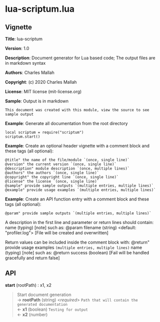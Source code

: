 # lua-scriptum.lua

## Vignette

**Title**:
lua-scriptum

**Version**:
1.0

**Description**:
Document generator for Lua based code;
The output files are in markdown syntax

**Authors**:
Charles Mallah

**Copyright**:
(c) 2020 Charles Mallah

**License**:
MIT license (mit-license.org)

**Sample**:
Output is in markdown

    This document was created with this module, view the source to see sample output

**Example**:
Generate all documentation from the root directory

    local scriptum = require("scriptum")
    scriptum.start()

**Example**:
Create an optional header vignette with a comment block and these tags (all optional):

    @title" the name of the file/module `(once, single line)`
    @version" the current version `(once, single line)`
    @description" module description `(once, multiple lines)`
    @authors" the authors `(once, single line)`
    @copyright" the copyright line `(once, single line)`
    @license" the license `(once, single line)`
    @sample" provide sample outputs `(multiple entries, multiple lines)`
    @example" provide usage examples `(multiple entries, multiple lines)`

**Example**:
Create an API function entry with a comment block and these tags (all optional):

    @param" provide sample outputs `(multiple entries, multiple lines)`

A description in the first line and parameter or return lines should contain:
    name (typing) <default> [note]
such as:
    @param filename (string) <default: "profiler.log"> [File will be created and overwritten]

Return values can be included inside the comment block with:
    @return" provide usage examples `(multiple entries, multiple lines)`
    name (typing) [note]
such as:
    @return success (boolean) [Fail will be handled gracefully and return false]

## API

**start** (rootPath) : x1, x2  

> Start document generation  
> &rarr; **rootPath** (string) <*required*> `Path that will contain the generated documentation`  
> &larr; **x1** (boolean) `Testing for output`  
> &larr; **x2** (number)  
